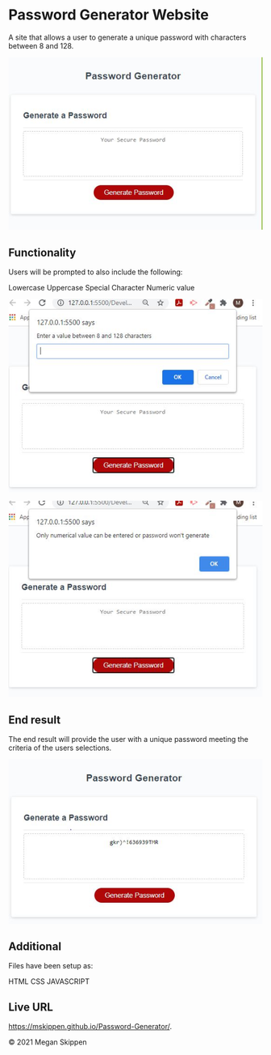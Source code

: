 # Password Generator Website

A site that allows a user to generate a unique password with characters between 8 and 128.

![The Password Generator website to "Generate Password" looks like this.](./Screenshots/PasswordGeneratorHomeScreen.JPG)

## Functionality

Users will be prompted to also include the following:

Lowercase
Uppercase
Special Character
Numeric value

![The Password Generator functionality prompt to "Generate Password" looks like this.](./Screenshots/PasswordGeneratorPromptMessage.JPG)

![The Password Generator functionality alert to "Generate Password" looks like this.](./Screenshots/PasswordGeneratorAlertMessage.JPG)

## End result

The end result will provide the user with a unique password meeting the criteria of the users selections.

![The Password Generator end result to "Generate Password" looks like this.](./Screenshots/PasswordGenerated.JPG)

## Additional

Files have been setup as:

HTML
CSS
JAVASCRIPT

## Live URL
https://mskippen.github.io/Password-Generator/.

© 2021 Megan Skippen
